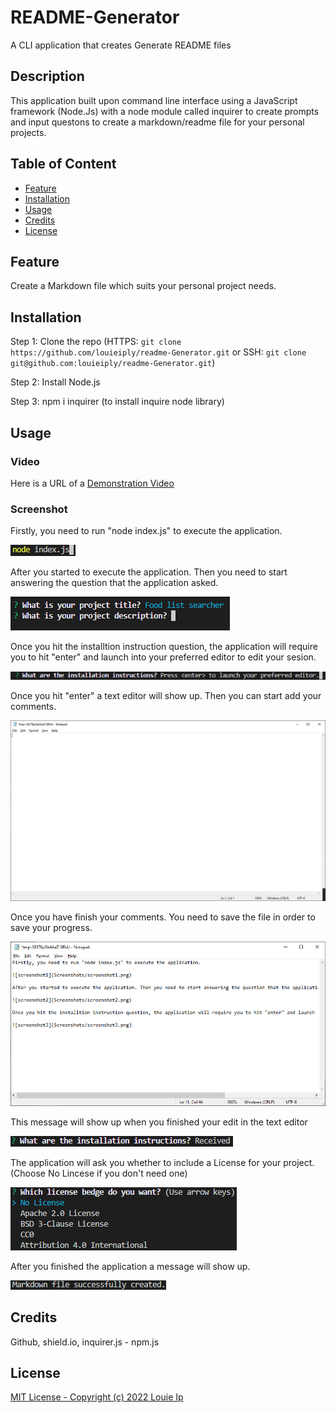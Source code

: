 # README-Generator

A CLI application that creates Generate README files

## Description

This application built upon command line interface using a JavaScript framework (Node.Js) with a node module called inquirer to create prompts and input questons to create a markdown/readme file for your personal projects.

## Table of Content

  - [Feature](#feature)
  - [Installation](#installation)
  - [Usage](#usage)
  - [Credits](#credits)
  - [License](#license)

## Feature

Create a Markdown file which suits your personal project needs.

## Installation

Step 1: Clone the repo (HTTPS: `git clone https://github.com/louieiply/readme-Generator.git` or SSH: `git clone git@github.com:louieiply/readme-Generator.git`)

Step 2: Install Node.js

Step 3: npm i inquirer (to install inquire node library)

## Usage

### Video

Here is a URL of a 
[Demonstration Video](https://youtu.be/GtR4Ozvaats)



### Screenshot

Firstly, you need to run "node index.js" to execute the application.

![screenshot1](Screenshots/screenshot1.png)

After you started to execute the application. Then you need to start answering the question that the application asked.

![screenshot2](Screenshots/screenshot2.png)

Once you hit the installtion instruction question, the application will require you to hit "enter" and launch into your preferred editor to edit your sesion.

![screenshot3](Screenshots/screenshot3.png)

Once you hit "enter" a text editor will show up. Then you can start add your comments.

![screenshot4](Screenshots/screenshot4.png)

Once you have finish your comments. You need to save the file in order to save your progress.

![screenshot5](Screenshots/screenshot5.png)

This message will show up when you finished your edit in the text editor

![screenshot6](Screenshots/screenshot6.png)

The application will ask you whether to include a License for your project. (Choose No Lincese if you don't need one)

![screenshot7](Screenshots/screenshot7.png)

After you finished the application a message will show up.

![screenshot8](Screenshots/screenshot8.png)




## Credits

Github, shield.io, inquirer.js - npm.js

## License
[MIT License - Copyright (c) 2022 Louie Ip](./LICENSE)



